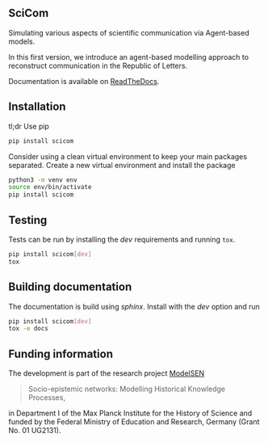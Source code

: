 ## SciCom

Simulating various aspects of scientific communication via Agent-based models.

In this first version, we introduce an agent-based modelling approach to reconstruct communication in
the Republic of Letters.

Documentation is available on [ReadTheDocs](https://scientificcommunication.readthedocs.io).

## Installation

tl;dr Use pip

~~~bash
pip install scicom
~~~

Consider using a clean virtual environment to keep your main packages separated.
Create a new virtual environment and install the package

~~~bash
python3 -m venv env
source env/bin/activate
pip install scicom
~~~


## Testing

Tests can be run by installing the _dev_ requirements and running `tox`.

~~~bash
pip install scicom[dev]
tox
~~~

## Building documentation

The documentation is build using _sphinx_. Install with the _dev_ option and run

~~~bash
pip install scicom[dev]
tox -e docs
~~~

## Funding information

The development is part of the research project [ModelSEN](https://modelsen.mpiwg-berlin.mpg.de)

> Socio-epistemic networks: Modelling Historical Knowledge Processes,

in Department I of the Max Planck Institute for the History of Science
and funded by the Federal Ministry of Education and Research, Germany (Grant No. 01 UG2131).
